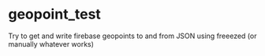 # geopoint_test
Try to get and write firebase geopoints to and from JSON using freeezed (or manually whatever works)
